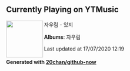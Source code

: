 ## Currently Playing on YTMusic

[<img align="left" width="100" src="https://lh3.googleusercontent.com/e8gMid5aTcJiSyHegEXfH9Lb1g8G9g7pSBPjnX8NuveenWFgwAJIgEpt_m2-A1wJW5ac0GngSEbI9aj4">](https://music.youtube.com/channel/UCbypb9u1bZaH7N2_h5cMLuw)

자우림 - 있지

**Albums**: 자우림

Last updated at 17/07/2020 12:19

#### Generated with [20chan/github-now](https://github.com/20chan/github-now)


<!--
**20chan/20chan** is a ✨ _special_ ✨ repository because its `README.md` (this file) appears on your GitHub profile.

Here are some ideas to get you started:

- 🔭 I’m currently working on ...
- 🌱 I’m currently learning ...
- 👯 I’m looking to collaborate on ...
- 🤔 I’m looking for help with ...
- 💬 Ask me about ...
- 📫 How to reach me: ...
- 😄 Pronouns: ...
- ⚡ Fun fact: ...
-->
